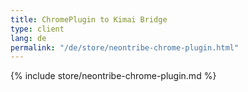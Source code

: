 ```yaml
---
title: ChromePlugin to Kimai Bridge
type: client
lang: de
permalink: "/de/store/neontribe-chrome-plugin.html"
---
```


{% include store/neontribe-chrome-plugin.md %}
